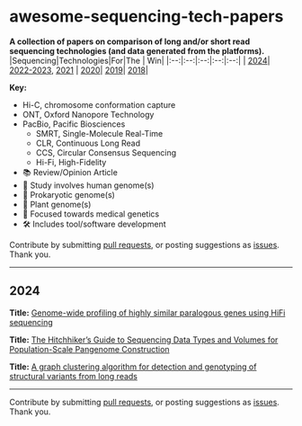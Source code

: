# awesome-sequencing-tech-papers

**A collection of papers on comparison of long and/or short read sequencing technologies (and data generated from the platforms).**
|Sequencing|Technologies|For|The | Win|
|:--:|:--:|:--:|:--:|:--:|
| [2024](https://github.com/Nazeeefa/awesome-sequencing-tech-papers#2024)| [2022-2023](https://github.com/Nazeeefa/awesome-sequencing-tech-papers/blob/master/Sequencing_Tech_Papers_2022-2023.md), [2021](https://github.com/Nazeeefa/awesome-sequencing-tech-papers/blob/master/Sequencing_Tech_2021_Papers.md) | [2020](https://github.com/Nazeeefa/awesome-sequencing-tech-papers/blob/master/Sequencing_Tech_2020_Papers.md)| [2019](https://github.com/Nazeeefa/awesome-sequencing-tech-papers/blob/master/Sequencing_Tech_2019_Papers.md)| [2018](https://github.com/Nazeeefa/awesome-sequencing-tech-papers/blob/master/Sequencing_Tech_2018_Papers.md)|
  
**Key:**
  - Hi-C, chromosome conformation capture
  - ONT, Oxford Nanopore Technology
  - PacBio, Pacific Biosciences
    - SMRT, Single-Molecule Real-Time
    - CLR, Continuous Long Read
    - CCS, Circular Consensus Sequencing
    - Hi-Fi, High-Fidelity
  - 📚 Review/Opinion Article
  - 🧬 Study involves human genome(s)
  - 🦠 Prokaryotic genome(s)
  - 🌱 Plant genome(s)
  - 💉 Focused towards medical genetics
  - 🛠 Includes tool/software development
  
  
Contribute by submitting [pull requests](https://github.com/Nazeeefa/awesome-sequencing-tech-papers/pulls), or posting suggestions as [issues](https://github.com/Nazeeefa/awesome-sequencing-tech-papers/issues). Thank you.

---
## 2024

**Title:** [Genome-wide profiling of highly similar paralogous genes using HiFi sequencing](https://www.biorxiv.org/content/10.1101/2024.04.19.590294v1)

**Title:** [The Hitchhiker’s Guide to Sequencing Data Types and Volumes for Population-Scale Pangenome Construction](https://www.biorxiv.org/content/10.1101/2024.03.14.585029v2)

**Title:** [A graph clustering algorithm for detection and genotyping of structural variants from long reads](https://doi.org/10.1093/gigascience/giad112)

---

Contribute by submitting [pull requests](https://github.com/Nazeeefa/awesome-sequencing-tech-papers/pulls), or posting suggestions as [issues](https://github.com/Nazeeefa/awesome-sequencing-tech-papers/issues). Thank you.
